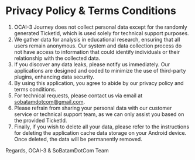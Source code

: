# Privacy Policy & Terms Conditions

1. OCAI-3 Journey does not collect personal data except for the randomly generated TicketId, which is used solely for technical support purposes.
2. We gather data for analysis in educational research, ensuring that all users remain anonymous. Our system and data collection process do not have access to information that could identify individuals or their relationship with the collected data.
3. If you discover any data leaks, please notify us immediately. Our applications are designed and coded to minimize the use of third-party plugins, enhancing data security.
4. By using this application, you agree to abide by our privacy policy and terms conditions.
5. For technical requests, please contact us via email at sobatamdotcom@gmail.com.
6. Please refrain from sharing your personal data with our customer service or technical support team, as we can only assist you based on the provided TicketId.
7. Finally, if you wish to delete all your data, please refer to the instructions for deleting the application cache data storage on your Android device. Once deleted, the data will be permanently removed.

Regards,
OCAI-3 & SoBatamDotCom Team